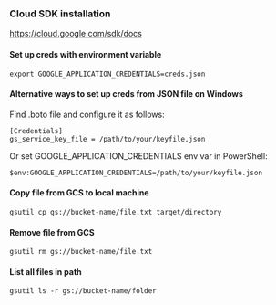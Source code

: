 ### Cloud SDK installation
https://cloud.google.com/sdk/docs

#### Set up creds with environment variable
```
export GOOGLE_APPLICATION_CREDENTIALS=creds.json
```

#### Alternative ways to set up creds from JSON file on Windows

Find .boto file and configure it as follows:
```
[Credentials]
gs_service_key_file = /path/to/your/keyfile.json
```

Or set GOOGLE_APPLICATION_CREDENTIALS env var in PowerShell:
```
$env:GOOGLE_APPLICATION_CREDENTIALS=/path/to/your/keyfile.json
```

#### Copy file from GCS to local machine
```
gsutil cp gs://bucket-name/file.txt target/directory
```

#### Remove file from GCS
```
gsutil rm gs://bucket-name/file.txt
```

#### List all files in path
```
gsutil ls -r gs://bucket-name/folder
```
